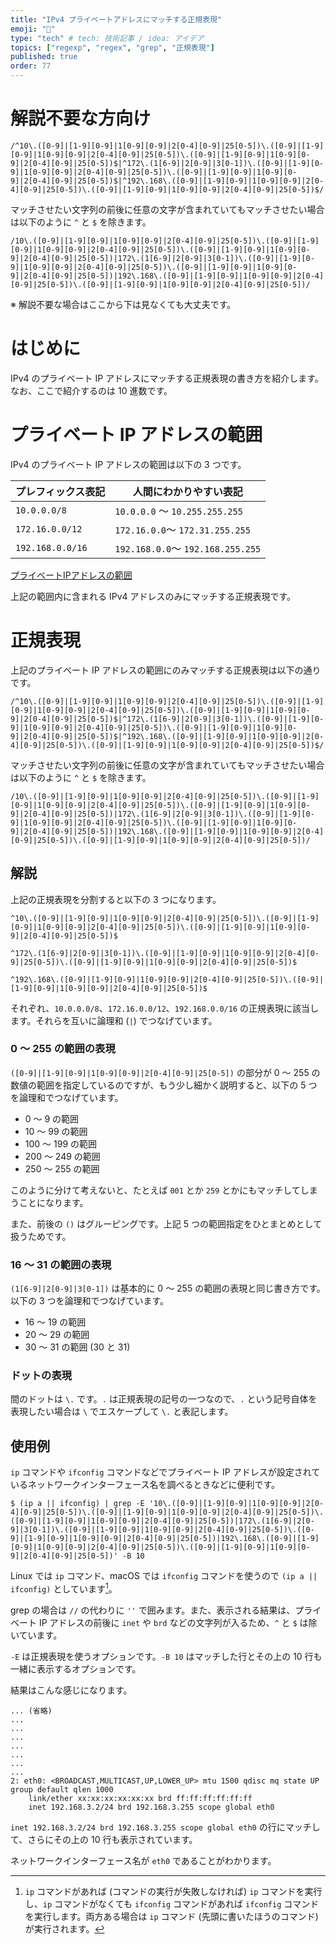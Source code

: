 ```yaml
---
title: "IPv4 プライベートアドレスにマッチする正規表現"
emoji: "🕌"
type: "tech" # tech: 技術記事 / idea: アイデア
topics: ["regexp", "regex", "grep", "正規表現"]
published: true
order: 77
---
```


# 解説不要な方向け
```
/^10\.([0-9]|[1-9][0-9]|1[0-9][0-9]|2[0-4][0-9]|25[0-5])\.([0-9]|[1-9][0-9]|1[0-9][0-9]|2[0-4][0-9]|25[0-5])\.([0-9]|[1-9][0-9]|1[0-9][0-9]|2[0-4][0-9]|25[0-5])$|^172\.(1[6-9]|2[0-9]|3[0-1])\.([0-9]|[1-9][0-9]|1[0-9][0-9]|2[0-4][0-9]|25[0-5])\.([0-9]|[1-9][0-9]|1[0-9][0-9]|2[0-4][0-9]|25[0-5])$|^192\.168\.([0-9]|[1-9][0-9]|1[0-9][0-9]|2[0-4][0-9]|25[0-5])\.([0-9]|[1-9][0-9]|1[0-9][0-9]|2[0-4][0-9]|25[0-5])$/
```

マッチさせたい文字列の前後に任意の文字が含まれていてもマッチさせたい場合は以下のように `^` と `$` を除きます。

```
/10\.([0-9]|[1-9][0-9]|1[0-9][0-9]|2[0-4][0-9]|25[0-5])\.([0-9]|[1-9][0-9]|1[0-9][0-9]|2[0-4][0-9]|25[0-5])\.([0-9]|[1-9][0-9]|1[0-9][0-9]|2[0-4][0-9]|25[0-5])|172\.(1[6-9]|2[0-9]|3[0-1])\.([0-9]|[1-9][0-9]|1[0-9][0-9]|2[0-4][0-9]|25[0-5])\.([0-9]|[1-9][0-9]|1[0-9][0-9]|2[0-4][0-9]|25[0-5])|192\.168\.([0-9]|[1-9][0-9]|1[0-9][0-9]|2[0-4][0-9]|25[0-5])\.([0-9]|[1-9][0-9]|1[0-9][0-9]|2[0-4][0-9]|25[0-5])/
```

※ 解説不要な場合はここから下は見なくても大丈夫です。

# はじめに
IPv4 のプライベート IP アドレスにマッチする正規表現の書き方を紹介します。なお、ここで紹介するのは 10 進数です。

# プライベート IP アドレスの範囲
IPv4 のプライベート IP アドレスの範囲は以下の 3 つです。

| プレフィックス表記 | 人間にわかりやすい表記 |
|---|---|
| `10.0.0.0/8` | `10.0.0.0` 〜 `10.255.255.255` |
| `172.16.0.0/12` | `172.16.0.0`〜 `172.31.255.255` |
| `192.168.0.0/16` | `192.168.0.0`〜 `192.168.255.255` |

[プライベートIPアドレスの範囲](http://itdoc.hitachi.co.jp/manuals/3021/3021324220/NNMS0200.HTM)

上記の範囲内に含まれる IPv4 アドレスのみにマッチする正規表現です。

# 正規表現
上記のプライベート IP アドレスの範囲にのみマッチする正規表現は以下の通りです。

```
/^10\.([0-9]|[1-9][0-9]|1[0-9][0-9]|2[0-4][0-9]|25[0-5])\.([0-9]|[1-9][0-9]|1[0-9][0-9]|2[0-4][0-9]|25[0-5])\.([0-9]|[1-9][0-9]|1[0-9][0-9]|2[0-4][0-9]|25[0-5])$|^172\.(1[6-9]|2[0-9]|3[0-1])\.([0-9]|[1-9][0-9]|1[0-9][0-9]|2[0-4][0-9]|25[0-5])\.([0-9]|[1-9][0-9]|1[0-9][0-9]|2[0-4][0-9]|25[0-5])$|^192\.168\.([0-9]|[1-9][0-9]|1[0-9][0-9]|2[0-4][0-9]|25[0-5])\.([0-9]|[1-9][0-9]|1[0-9][0-9]|2[0-4][0-9]|25[0-5])$/
```

マッチさせたい文字列の前後に任意の文字が含まれていてもマッチさせたい場合は以下のように `^` と `$` を除きます。

```
/10\.([0-9]|[1-9][0-9]|1[0-9][0-9]|2[0-4][0-9]|25[0-5])\.([0-9]|[1-9][0-9]|1[0-9][0-9]|2[0-4][0-9]|25[0-5])\.([0-9]|[1-9][0-9]|1[0-9][0-9]|2[0-4][0-9]|25[0-5])|172\.(1[6-9]|2[0-9]|3[0-1])\.([0-9]|[1-9][0-9]|1[0-9][0-9]|2[0-4][0-9]|25[0-5])\.([0-9]|[1-9][0-9]|1[0-9][0-9]|2[0-4][0-9]|25[0-5])|192\.168\.([0-9]|[1-9][0-9]|1[0-9][0-9]|2[0-4][0-9]|25[0-5])\.([0-9]|[1-9][0-9]|1[0-9][0-9]|2[0-4][0-9]|25[0-5])/
```

## 解説
上記の正規表現を分割すると以下の 3 つになります。

```:10.0.0.0/8に該当
^10\.([0-9]|[1-9][0-9]|1[0-9][0-9]|2[0-4][0-9]|25[0-5])\.([0-9]|[1-9][0-9]|1[0-9][0-9]|2[0-4][0-9]|25[0-5])\.([0-9]|[1-9][0-9]|1[0-9][0-9]|2[0-4][0-9]|25[0-5])$
```

```:172.16.0.0/12に該当
^172\.(1[6-9]|2[0-9]|3[0-1])\.([0-9]|[1-9][0-9]|1[0-9][0-9]|2[0-4][0-9]|25[0-5])\.([0-9]|[1-9][0-9]|1[0-9][0-9]|2[0-4][0-9]|25[0-5])$
```

```:192.168.0.0/16に該当
^192\.168\.([0-9]|[1-9][0-9]|1[0-9][0-9]|2[0-4][0-9]|25[0-5])\.([0-9]|[1-9][0-9]|1[0-9][0-9]|2[0-4][0-9]|25[0-5])$
```

それぞれ、`10.0.0.0/8`、`172.16.0.0/12`、`192.168.0.0/16` の正規表現に該当します。それらを互いに論理和 (`|`) でつなげています。

### 0 〜 255 の範囲の表現
`([0-9]|[1-9][0-9]|1[0-9][0-9]|2[0-4][0-9]|25[0-5])` の部分が 0 〜 255 の数値の範囲を指定しているのですが、もう少し細かく説明すると、以下の 5 つを論理和でつなげています。

- 0 〜 9 の範囲
- 10 〜 99 の範囲
- 100 〜 199 の範囲
- 200 〜 249 の範囲
- 250 〜 255 の範囲

このように分けて考えないと、たとえば `001` とか `259` とかにもマッチしてしまうことになります。

また、前後の `()` はグルーピングです。上記 5 つの範囲指定をひとまとめとして扱うためです。

### 16 〜 31 の範囲の表現
`(1[6-9]|2[0-9]|3[0-1])` は基本的に 0 〜 255 の範囲の表現と同じ書き方です。以下の 3 つを論理和でつなげています。

- 16 〜 19 の範囲
- 20 〜 29 の範囲
- 30 〜 31 の範囲 (30 と 31)

### ドットの表現
間のドットは `\.` です。`.` は正規表現の記号の一つなので、`.` という記号自体を表現したい場合は `\` でエスケープして `\.` と表記します。

## 使用例
`ip` コマンドや `ifconfig` コマンドなどでプライベート IP アドレスが設定されているネットワークインターフェース名を調べるときなどに便利です。

```shell
$ (ip a || ifconfig) | grep -E '10\.([0-9]|[1-9][0-9]|1[0-9][0-9]|2[0-4][0-9]|25[0-5])\.([0-9]|[1-9][0-9]|1[0-9][0-9]|2[0-4][0-9]|25[0-5])\.([0-9]|[1-9][0-9]|1[0-9][0-9]|2[0-4][0-9]|25[0-5])|172\.(1[6-9]|2[0-9]|3[0-1])\.([0-9]|[1-9][0-9]|1[0-9][0-9]|2[0-4][0-9]|25[0-5])\.([0-9]|[1-9][0-9]|1[0-9][0-9]|2[0-4][0-9]|25[0-5])|192\.168\.([0-9]|[1-9][0-9]|1[0-9][0-9]|2[0-4][0-9]|25[0-5])\.([0-9]|[1-9][0-9]|1[0-9][0-9]|2[0-4][0-9]|25[0-5])' -B 10
```

Linux では `ip` コマンド、macOS では `ifconfig` コマンドを使うので `(ip a || ifconfig)` としています[^1]。


[^1]: `ip` コマンドがあれば (コマンドの実行が失敗しなければ) `ip` コマンドを実行し、`ip` コマンドがなくても `ifconfig` コマンドがあれば `ifconfig` コマンドを実行します。両方ある場合は `ip` コマンド (先頭に書いたほうのコマンド) が実行されます。

grep の場合は `//` の代わりに `''` で囲みます。また、表示される結果は、プライベート IP アドレスの前後に `inet` や `brd` などの文字列が入るため、`^` と `$` は除いています。

`-E` は正規表現を使うオプションです。`-B 10` はマッチした行とその上の 10 行も一緒に表示するオプションです。

結果はこんな感じになります。

```
... (省略)
...
...
...
...
...
...
...
2: eth0: <BROADCAST,MULTICAST,UP,LOWER_UP> mtu 1500 qdisc mq state UP group default qlen 1000
    link/ether xx:xx:xx:xx:xx:xx brd ff:ff:ff:ff:ff:ff
    inet 192.168.3.2/24 brd 192.168.3.255 scope global eth0
```

`inet 192.168.3.2/24 brd 192.168.3.255 scope global eth0` の行にマッチして、さらにその上の 10 行も表示されています。

ネットワークインターフェース名が `eth0` であることがわかります。
